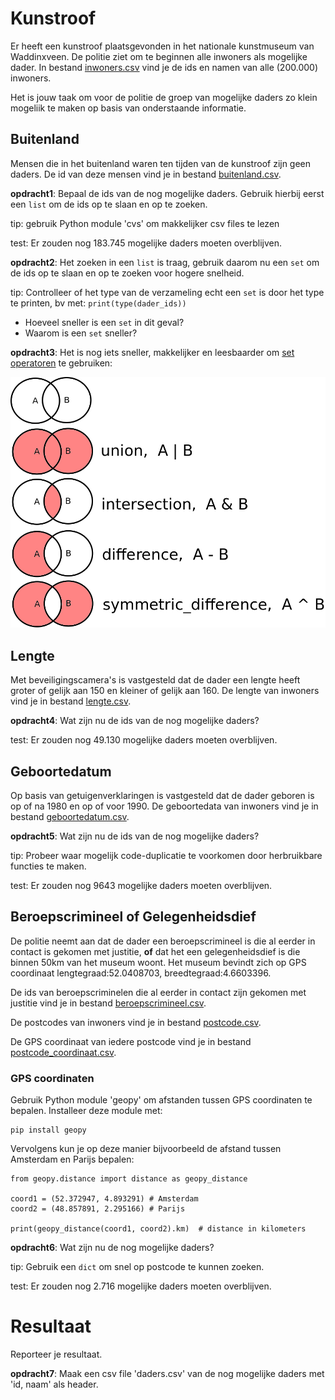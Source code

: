 # Kunstroof
Er heeft een kunstroof plaatsgevonden in het nationale kunstmuseum van
Waddinxveen.  De politie ziet om te beginnen alle inwoners als
mogelijke dader. In bestand [inwoners.csv](inwoners.csv) vind je de
ids en namen van alle (200.000) inwoners.

Het is jouw taak om voor de politie de groep van mogelijke daders zo
klein mogeliik te maken op basis van onderstaande informatie.


## Buitenland
Mensen die in het buitenland waren ten tijden van de kunstroof zijn
geen daders. De id van deze mensen vind je in bestand
[buitenland.csv](buitenland.csv).

**opdracht1**: Bepaal de ids van de nog mogelijke daders. Gebruik
hierbij eerst een `list` om de ids op te slaan en op te zoeken.

tip: gebruik Python module 'cvs' om makkelijker csv files te lezen

test: Er zouden nog 183.745 mogelijke daders moeten overblijven.

**opdracht2**: Het zoeken in een `list` is traag, gebruik daarom nu
een `set` om de ids op te slaan en op te zoeken voor hogere snelheid.

tip: Controlleer of het type van de verzameling echt een `set` is door
het type te printen, bv met: `print(type(dader_ids))`

- Hoeveel sneller is een `set` in dit geval?
- Waarom is een `set` sneller?

**opdracht3**: Het is nog iets sneller, makkelijker en leesbaarder om
[set operatoren](https://docs.python.org/3/tutorial/datastructures.html#sets)
te gebruiken:

![set_operators.png](set_operators.png)

## Lengte
Met beveiligingscamera's is vastgesteld dat de dader een lengte heeft
groter of gelijk aan 150 en kleiner of gelijk aan 160. De lengte van
inwoners vind je in bestand [lengte.csv](lengte.csv).

**opdracht4**: Wat zijn nu de ids van de nog mogelijke daders?

test: Er zouden nog 49.130 mogelijke daders moeten overblijven.

## Geboortedatum
Op basis van getuigenverklaringen is vastgesteld dat de dader geboren
is op of na 1980 en op of voor 1990. De geboortedata van inwoners vind
je in bestand [geboortedatum.csv](geboortedatum.csv).

**opdracht5**: Wat zijn nu de ids van de nog mogelijke daders?

tip: Probeer waar mogelijk code-duplicatie te voorkomen door
herbruikbare functies te maken.

test: Er zouden nog 9643 mogelijke daders moeten overblijven.

## Beroepscrimineel of Gelegenheidsdief
De politie neemt aan dat de dader een beroepscrimineel is die al
eerder in contact is gekomen met justitie, **of** dat het een
gelegenheidsdief is die binnen 50km van het museum woont. Het museum
bevindt zich op GPS coordinaat lengtegraad:52.0408703,
breedtegraad:4.6603396.

De ids van beroepscriminelen die al eerder in contact zijn gekomen met
justitie vind je in bestand
[beroepscrimineel.csv](beroepscrimineel.csv).

De postcodes van inwoners vind je in bestand
[postcode.csv](postcode.csv).

De GPS coordinaat van iedere postcode vind je in bestand
[postcode_coordinaat.csv](postcode_coordinaat.csv).

### GPS coordinaten
Gebruik Python module 'geopy' om afstanden tussen GPS coordinaten te
bepalen. Installeer deze module met:

```
pip install geopy
```

Vervolgens kun je op deze manier bijvoorbeeld de afstand tussen
Amsterdam en Parijs bepalen:

```
from geopy.distance import distance as geopy_distance

coord1 = (52.372947, 4.893291) # Amsterdam
coord2 = (48.857891, 2.295166) # Parijs

print(geopy_distance(coord1, coord2).km)  # distance in kilometers
```

**opdracht6**: Wat zijn nu de nog mogelijke daders?

tip: Gebruik een `dict` om snel op postcode te kunnen zoeken.

test: Er zouden nog 2.716 mogelijke daders moeten overblijven.

# Resultaat
Reporteer je resultaat.

**opdracht7**: Maak een csv file 'daders.csv' van de nog mogelijke
daders met 'id, naam' als header.
